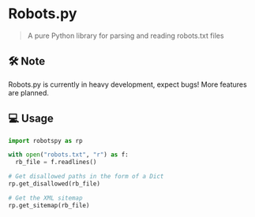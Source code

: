 # Robots.py

> A pure Python library for parsing and reading robots.txt files

## 🛠 Note

Robots.py is currently in heavy development, expect bugs! More features are planned.

## 💻 Usage

```python
import robotspy as rp

with open("robots.txt", "r") as f:
  rb_file = f.readlines()

# Get disallowed paths in the form of a Dict
rp.get_disallowed(rb_file)

# Get the XML sitemap
rp.get_sitemap(rb_file)
```
